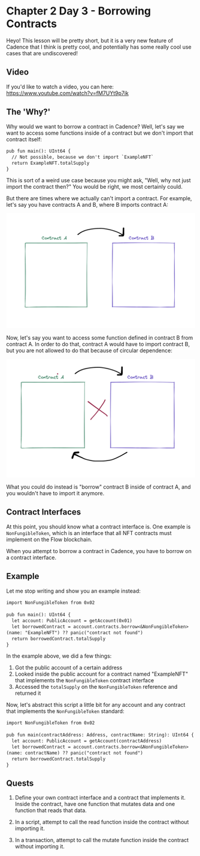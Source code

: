 # Chapter 2 Day 3 - Borrowing Contracts

Heyo! This lesson will be pretty short, but it is a very new feature of Cadence that I think is pretty cool, and potentially has some really cool use cases that are undiscovered!

## Video

If you'd like to watch a video, you can here: https://www.youtube.com/watch?v=fM7UYt9p7ik

## The 'Why?'

Why would we want to borrow a contract in Cadence? Well, let's say we want to access some functions inside of a contract but we don't import that contract itself:

```cadence
pub fun main(): UInt64 {
  // Not possible, because we don't import `ExampleNFT`
  return ExampleNFT.totalSupply
}
```

This is sort of a weird use case because you might ask, "Well, why not just import the contract then?" You would be right, we most certainly could.

But there are times where we actually can't import a contract. For example, let's say you have contracts A and B, where B imports contract A:

<img src="../images/contracts.png" />

Now, let's say you want to access some function defined in contract B from contract A. In order to do that, contract A would have to import contract B, but you are not allowed to do that because of circular dependence:

<img src="../images/bad.png" />

What you could do instead is "borrow" contract B inside of contract A, and you wouldn't have to import it anymore.

## Contract Interfaces

At this point, you should know what a contract interface is. One example is `NonFungibleToken`, which is an interface that all NFT contracts must implement on the Flow blockchain.

When you attempt to borrow a contract in Cadence, you have to borrow on a contract interface.

## Example

Let me stop writing and show you an example instead:

```cadence
import NonFungibleToken from 0x02

pub fun main(): UInt64 {
  let account: PublicAccount = getAccount(0x01)
  let borrowedContract = account.contracts.borrow<&NonFungibleToken>(name: "ExampleNFT") ?? panic("contract not found")
  return borrowedContract.totalSupply
}
```

In the example above, we did a few things:
1. Got the public account of a certain address
2. Looked inside the public account for a contract named "ExampleNFT" that implements the `NonFungibleToken` contract interface
3. Accessed the `totalSupply` on the `NonFungibleToken` reference and returned it

Now, let's abstract this script a little bit for any account and any contract that implements the `NonFungibleToken` standard:

```cadence
import NonFungibleToken from 0x02

pub fun main(contractAddress: Address, contractName: String): UInt64 {
  let account: PublicAccount = getAccount(contractAddress)
  let borrowedContract = account.contracts.borrow<&NonFungibleToken>(name: contractName) ?? panic("contract not found")
  return borrowedContract.totalSupply
}
```

## Quests

1. Define your own contract interface and a contract that implements it. Inside the contract, have one function that mutates data and one function that reads that data.

2. In a script, attempt to call the read function inside the contract without importing it.

3. In a transaction, attempt to call the mutate function inside the contract without importing it.